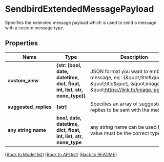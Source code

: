 # SendbirdExtendedMessagePayload

Specifies the extended message payload which is used to send a message with a custom message type.

## Properties
Name | Type | Description | Notes
------------ | ------------- | ------------- | -------------
**custom_view** | **{str: (bool, date, datetime, dict, float, int, list, str, none_type)}** | JSON format you want to embed in message, eq : {\&quot;title\&quot;: \&quot;title\&quot;, \&quot;image\&quot;: \&quot;https://link.to/image.jpg\&quot;} | [optional] 
**suggested_replies** | **[str]** | Specifies an array of suggested replies to be sent with the message. | [optional] 
**any string name** | **bool, date, datetime, dict, float, int, list, str, none_type** | any string name can be used but the value must be the correct type | [optional]

[[Back to Model list]](../README.md#documentation-for-models) [[Back to API list]](../README.md#documentation-for-api-endpoints) [[Back to README]](../README.md)



